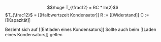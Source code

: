 $$\huge T_{\frac12} = RC * ln(2)$$
$T_{\frac12}$ = [[Halbwertszeit Kondensator]]
R := [[Widerstand]]
C := [[Kapazität]]

Bezieht sich auf [[Entladen eines Kondensators]]
Sollte auch beim [[Laden eines Kondensators]] gelten